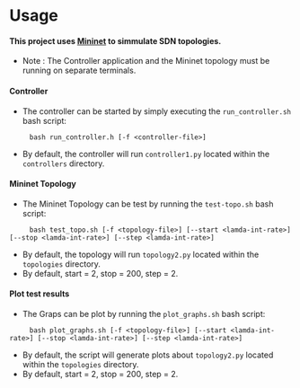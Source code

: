 # Usage

#### This project uses [Mininet](http://mininet.org/) to simmulate SDN topologies. 

- Note : The Controller application and the Mininet topology must be running on separate terminals.

#### Controller

- The controller can be started by simply executing the `run_controller.sh` bash script: 
```
     bash run_controller.h [-f <controller-file>]
```
- By default, the controller will run `controller1.py` located within the `controllers` directory. 

#### Mininet Topology

- The Mininet Topology can be test by running the `test-topo.sh` bash script:
```
     bash test_topo.sh [-f <topology-file>] [--start <lamda-int-rate>] [--stop <lamda-int-rate>] [--step <lamda-int-rate>]
```
- By default, the topology will run `topology2.py` located within the `topologies` directory. 
- By default, start = 2, stop = 200, step = 2.


#### Plot test results

- The Graps can be plot by running the `plot_graphs.sh` bash script:
```
     bash plot_graphs.sh [-f <topology-file>] [--start <lamda-int-rate>] [--stop <lamda-int-rate>] [--step <lamda-int-rate>]
```
- By default, the script will generate plots about `topology2.py` located within the `topologies` directory. 
- By default, start = 2, stop = 200, step = 2.








